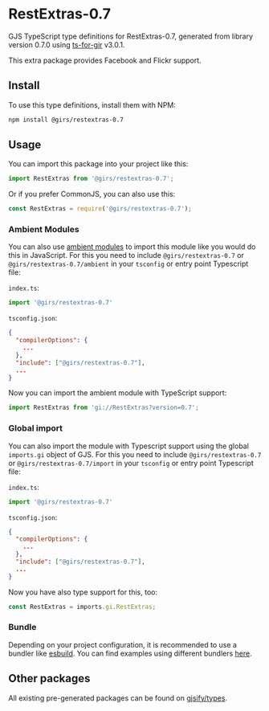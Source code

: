 
# RestExtras-0.7

GJS TypeScript type definitions for RestExtras-0.7, generated from library version 0.7.0 using [ts-for-gir](https://github.com/gjsify/ts-for-gir) v3.0.1.

This extra package provides Facebook and Flickr support.

## Install

To use this type definitions, install them with NPM:
```bash
npm install @girs/restextras-0.7
```

## Usage

You can import this package into your project like this:
```ts
import RestExtras from '@girs/restextras-0.7';
```

Or if you prefer CommonJS, you can also use this:
```ts
const RestExtras = require('@girs/restextras-0.7');
```

### Ambient Modules

You can also use [ambient modules](https://github.com/gjsify/ts-for-gir/tree/main/packages/cli#ambient-modules) to import this module like you would do this in JavaScript.
For this you need to include `@girs/restextras-0.7` or `@girs/restextras-0.7/ambient` in your `tsconfig` or entry point Typescript file:

`index.ts`:
```ts
import '@girs/restextras-0.7'
```

`tsconfig.json`:
```json
{
  "compilerOptions": {
    ...
  },
  "include": ["@girs/restextras-0.7"],
  ...
}
```

Now you can import the ambient module with TypeScript support: 

```ts
import RestExtras from 'gi://RestExtras?version=0.7';
```

### Global import

You can also import the module with Typescript support using the global `imports.gi` object of GJS.
For this you need to include `@girs/restextras-0.7` or `@girs/restextras-0.7/import` in your `tsconfig` or entry point Typescript file:

`index.ts`:
```ts
import '@girs/restextras-0.7'
```

`tsconfig.json`:
```json
{
  "compilerOptions": {
    ...
  },
  "include": ["@girs/restextras-0.7"],
  ...
}
```

Now you have also type support for this, too:

```ts
const RestExtras = imports.gi.RestExtras;
```

### Bundle

Depending on your project configuration, it is recommended to use a bundler like [esbuild](https://esbuild.github.io/). You can find examples using different bundlers [here](https://github.com/gjsify/ts-for-gir/tree/main/examples).

## Other packages

All existing pre-generated packages can be found on [gjsify/types](https://github.com/gjsify/types).

